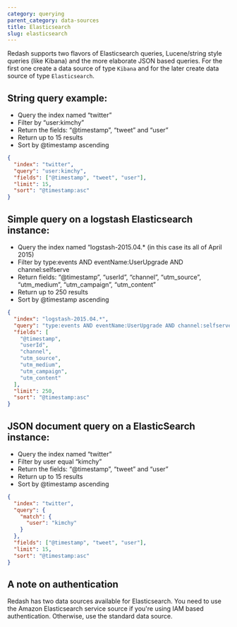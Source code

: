 ```yaml
---
category: querying
parent_category: data-sources
title: Elasticsearch
slug: elasticsearch
---
```


Redash supports two flavors of Elasticsearch queries, Lucene/string style
queries (like Kibana) and the more elaborate JSON based queries. For the first
one create a data source of type `Kibana` and for the later create data source
of type `Elasticsearch`.

## String query example:

- Query the index named “twitter”
- Filter by “user:kimchy”
- Return the fields: “@timestamp”, “tweet” and “user”
- Return up to 15 results
- Sort by @timestamp ascending

```json
{
  "index": "twitter",
  "query": "user:kimchy",
  "fields": ["@timestamp", "tweet", "user"],
  "limit": 15,
  "sort": "@timestamp:asc"
}
```

## Simple query on a logstash Elasticsearch instance:

- Query the index named “logstash-2015.04.\* (in this case its all of
  April 2015)
- Filter by type:events AND eventName:UserUpgrade AND channel:selfserve
- Return fields: “@timestamp”, “userId”, “channel”, “utm_source”, “utm_medium”,
  “utm_campaign”, “utm_content”
- Return up to 250 results
- Sort by @timestamp ascending

```json
{
  "index": "logstash-2015.04.*",
  "query": "type:events AND eventName:UserUpgrade AND channel:selfserve",
  "fields": [
    "@timestamp",
    "userId",
    "channel",
    "utm_source",
    "utm_medium",
    "utm_campaign",
    "utm_content"
  ],
  "limit": 250,
  "sort": "@timestamp:asc"
}
```

## JSON document query on a ElasticSearch instance:

- Query the index named “twitter”
- Filter by user equal “kimchy”
- Return the fields: “@timestamp”, “tweet” and “user”
- Return up to 15 results
- Sort by @timestamp ascending

```json
{
  "index": "twitter",
  "query": {
    "match": {
      "user": "kimchy"
    }
  },
  "fields": ["@timestamp", "tweet", "user"],
  "limit": 15,
  "sort": "@timestamp:asc"
}
```

## A note on authentication

Redash has two data sources available for Elasticsearch. You need to use the
Amazon Elasticsearch service source if you're using IAM based authentication.
Otherwise, use the standard data source.
